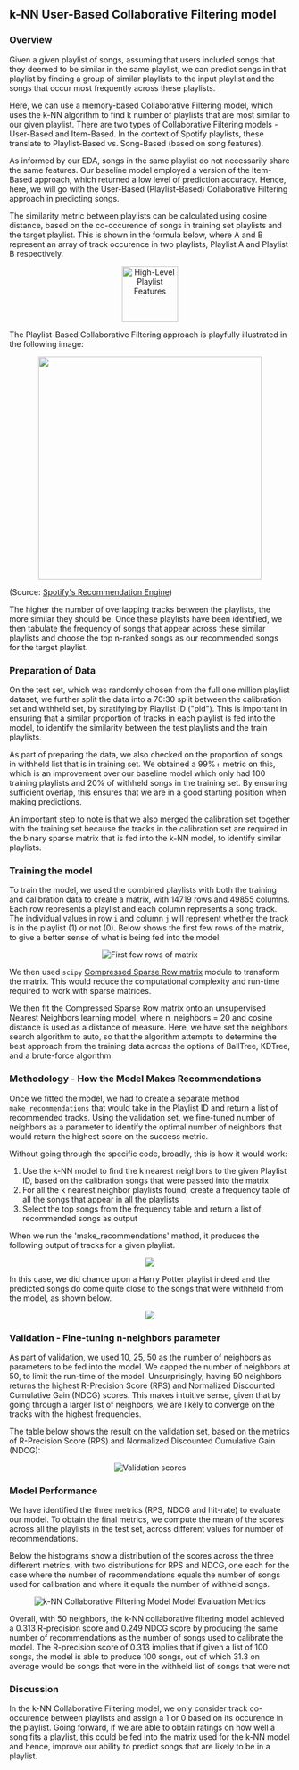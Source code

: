 ## k-NN User-Based Collaborative Filtering model

### Overview

Given a given playlist of songs, assuming that users included songs that they deemed to be similar in the same playlist, we can predict songs in that playlist by finding a group of similar playlists to the input playlist and the songs that occur most frequently across these playlists.

Here, we can use a memory-based Collaborative Filtering model, which uses the k-NN algorithm to find k number of playlists that are most similar to our given playlist. There are two types of Collaborative Filtering models - User-Based and Item-Based. In the context of Spotify playlists, these translate to Playlist-Based vs. Song-Based (based on song features).

As informed by our EDA, songs in the same playlist do not necessarily share the same features. Our baseline model employed a version of the Item-Based approach, which returned a low level of prediction accuracy. Hence, here, we will go with the User-Based (Playlist-Based) Collaborative Filtering approach in predicting songs.

The similarity metric between playlists can be calculated using cosine distance, based on the co-occurence of songs in training set playlists and the target playlist. This is shown in the formula below, where A and B represent an array of track occurence in two playlists, Playlist A and Playlist B respectively.

<p align="center">
<img src="https://raw.githubusercontent.com/not-a-hot-dog/spotify_project/gh-pages/_images/cosine_similarity.png" title="High-Level Playlist Features" height="100"/>
</p>

The Playlist-Based Collaborative Filtering approach is playfully illustrated in the following image: 

<p align="center">
<img src="https://miro.medium.com/max/600/0*naixmLXwQl6lmdpt" height="400"/>
</p>

(Source: [Spotify's Recommendation Engine](https://medium.com/datadriveninvestor/behind-spotify-recommendation-engine-a9b5a27a935))

The higher the number of overlapping tracks between the playlists, the more similar they should be. Once these playlists have been identified, we then tabulate the frequency of songs that appear across these similar playlists and choose the top n-ranked songs as our recommended songs for the target playlist.

### Preparation of Data

On the test set, which was randomly chosen from the full one million playlist dataset, we further split the data into a 70:30 split between the calibration set and withheld set, by stratifying by Playlist ID ("pid"). This is important in ensuring that a similar proportion of tracks in each playlist is fed into the model, to identify the similarity between the test playlists and the train playlists.

As part of preparing the data, we also checked on the proportion of songs in withheld list that is in training set. We obtained a 99%+ metric on this, which is an improvement over our baseline model which only had 100 training playlists and 20% of withheld songs in the training set. By ensuring sufficient overlap, this ensures that we are in a good starting position when making predictions.

An important step to note is that we also merged the calibration set together with the training set because the tracks in the calibration set are required in the binary sparse matrix that is fed into the k-NN model, to identify similar playlists.

### Training the model

To train the model, we used the combined playlists with both the training and calibration data to create a matrix, with 14719 rows and 49855 columns. Each row represents a playlist and each column represents a song track. The individual values in row `i` and column `j` will represent whether the track is in the playlist (1) or not (0). Below shows the first few rows of the matrix, to give a better sense of what is being fed into the model:

<p align="center">
<img src="https://raw.githubusercontent.com/not-a-hot-dog/spotify_project/gh-pages/_images/sample_matrix.PNG" title="First few rows of matrix">
</p>

We then used `scipy` [Compressed Sparse Row matrix](https://docs.scipy.org/doc/scipy/reference/generated/scipy.sparse.csr_matrix.html) module to transform the matrix. This would reduce the computational complexity and run-time required to work with sparse matrices. 

We then fit the Compressed Sparse Row matrix onto an unsupervised Nearest Neighbors learning model, where n_neighbors = 20 and cosine distance is used as a distance of measure. Here, we have set the neighbors search algorithm to auto, so that the algorithm attempts to determine the best approach from the training data across the options of BallTree, KDTree, and a brute-force algorithm.

### Methodology - How the Model Makes Recommendations

Once we fitted the model, we had to create a separate method `make_recommendations` that would take in the Playlist ID and return a list of recommended tracks. Using the validation set, we fine-tuned number of neighbors as a parameter to identify the optimal number of neighbors that would return the highest score on the success metric. 

Without going through the specific code, broadly, this is how it would work:
1. Use the k-NN model to find the k nearest neighbors to the given Playlist ID, based on the calibration songs that were passed into the matrix
2. For all the k nearest neighbor playlists found, create a frequency table of all the songs that appear in all the playlists
3. Select the top songs from the frequency table and return a list of recommended songs as output

When we run the 'make_recommendations' method, it produces the following output of tracks for a given playlist. 

<p align="center">
<img src="https://raw.githubusercontent.com/not-a-hot-dog/spotify_project/gh-pages/_images/Sample playlist_predicted.PNG">
</p>

In this case, we did chance upon a Harry Potter playlist indeed and the predicted songs do come quite close to the songs that were withheld from the model, as shown below.

<p align="center">
<img src="https://raw.githubusercontent.com/not-a-hot-dog/spotify_project/gh-pages/_images/Sample playlist_withheld.PNG">
</p>
 
### Validation - Fine-tuning n-neighbors parameter

As part of validation, we used 10, 25, 50 as the number of neighbors as parameters to be fed into the model. We capped the number of neighbors at 50, to limit the run-time of the model. Unsurprisingly, having 50 neighbors returns the highest R-Precision Score (RPS) and Normalized Discounted Cumulative Gain (NDCG) scores. This makes intuitive sense, given that by going through a larger list of neighbors, we are likely to converge on the tracks with the highest frequencies.

The table below shows the result on the validation set, based on the metrics of R-Precision Score (RPS) and Normalized Discounted Cumulative Gain (NDCG):

<p align="center">
<img src="https://raw.githubusercontent.com/not-a-hot-dog/spotify_project/gh-pages/_images/Validation.PNG" title="Validation scores"/>
</p>

### Model Performance

We have identified the three metrics (RPS, NDCG and hit-rate) to evaluate our model. To obtain the final metrics, we compute the mean of the scores across all the playlists in the test set, across different values for number of recommendations.

Below the histograms show a distribution of the scores across the three different metrics, with two distributions for RPS and NDCG, one each for the case where the number of recommendations equals the number of songs used for calibration and where it equals the number of withheld songs.

<p align="center">
<img src="https://raw.githubusercontent.com/not-a-hot-dog/spotify_project/gh-pages/_images/performance_metrics.png" title="k-NN Collaborative Filtering Model Model Evaluation Metrics"/>
</p>

Overall, with 50 neighbors, the k-NN collaborative filtering model achieved a 0.313 R-precision score and 0.249 NDCG score by producing the same number of recommendations as the number of songs used to calibrate the model. The R-precision score of 0.313 implies that if given a list of 100 songs, the model is able to produce 100 songs, out of which 31.3 on average would be songs that were in the withheld list of songs that were not 

### Discussion

In the k-NN Collaborative Filtering model, we only consider track co-occurence between playlists and assign a 1 or 0 based on its occurence in the playlist. Going forward, if we are able to obtain ratings on how well a song fits a playlist, this could be fed into the matrix used for the k-NN model and hence, improve our ability to predict songs that are likely to be in a playlist.
